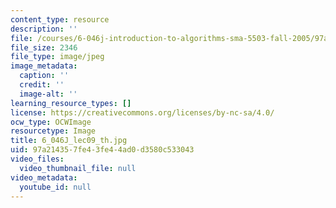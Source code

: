 ```yaml
---
content_type: resource
description: ''
file: /courses/6-046j-introduction-to-algorithms-sma-5503-fall-2005/97a214357fe43fe44ad0d3580c533043_6_046J_lec09_th.jpg
file_size: 2346
file_type: image/jpeg
image_metadata:
  caption: ''
  credit: ''
  image-alt: ''
learning_resource_types: []
license: https://creativecommons.org/licenses/by-nc-sa/4.0/
ocw_type: OCWImage
resourcetype: Image
title: 6_046J_lec09_th.jpg
uid: 97a21435-7fe4-3fe4-4ad0-d3580c533043
video_files:
  video_thumbnail_file: null
video_metadata:
  youtube_id: null
---
```

